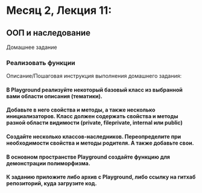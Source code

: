 # Месяц 2, Лекция 11: 
## ООП и наследование

Домашнее задание
### Реализовать функции
Описание/Пошаговая инструкция выполнения домашнего задания:
#### В Playground реализуйте некоторый базовый класс из выбранной вами области описания (тематики).
#### Добавьте в него свойства и методы, а также несколько инициализаторов. Класс должен содержать свойства и методы разной области видимости (private, fileprivate, internal или public)
#### Создайте несколько классов-наследников. Переопределите при необходимости свойства и методы родителя. А также добавьте свои.
#### В основном пространстве Playground создайте функцию для демонстрации полиморфизма.
#### К заданию приложите либо архив с Playground, либо ссылку на гитхаб репозиторий, куда загрузите код.
